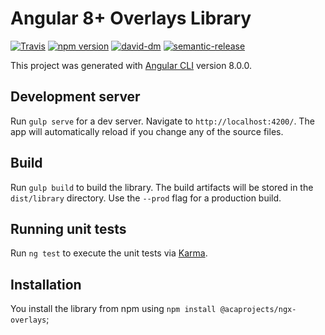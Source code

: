 # Angular 8+ Overlays Library

[![Travis](https://travis-ci.org/acaprojects/ngx-overlays.svg)](https://travis-ci.org/acaprojects/ngx-overlays)
[![npm version](https://badge.fury.io/js/%40acaprojects%2Fngx-overlays.svg)](https://badge.fury.io/js/%40acaprojects%2Fngx-overlays)
[![david-dm](https://david-dm.org/acaprojects/ngx-overlays.svg)](https://david-dm.org/acaprojects/ngx-overlays)
[![semantic-release](https://img.shields.io/badge/%20%20%F0%9F%93%A6%F0%9F%9A%80-semantic--release-e10079.svg)](https://github.com/semantic-release/semantic-release)

This project was generated with [Angular CLI](https://github.com/angular/angular-cli) version 8.0.0.

## Development server

Run `gulp serve` for a dev server. Navigate to `http://localhost:4200/`. The app will automatically reload if you change any of the source files.

## Build

Run `gulp build` to build the library. The build artifacts will be stored in the `dist/library` directory. Use the `--prod` flag for a production build.

## Running unit tests

Run `ng test` to execute the unit tests via [Karma](https://karma-runner.github.io).

## Installation

You install the library from npm using `npm install @acaprojects/ngx-overlays`;
